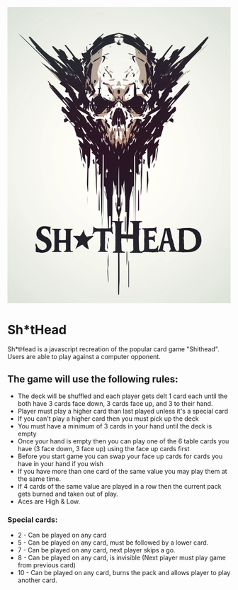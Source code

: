 ![Sh*tHead Logo](assets/readme/shithead_logo.png)
# Sh*tHead

Sh*tHead is a javascript recreation of the popular card game "Shithead".
Users are able to play against a computer opponent.

## The game will use the following rules:

- The deck will be shuffled and each player gets delt 1 card each until the both have 3 cards face down, 3 cards face up, and 3 to their hand.
- Player must play a higher card than last played unless it's a special card
- If you can't play a higher card then you must pick up the deck
- You must have a minimum of 3 cards in your hand until the deck is empty
- Once your hand is empty then you can play one of the 6 table cards you have (3 face down, 3 face up) using the face up cards first
- Before you start game you can swap your face up cards for cards you have in your hand if you wish
- If you have more than one card of the same value you may play them at the same time.
- If 4 cards of the same value are played in a row then the current pack gets burned and taken out of play.
- Aces are High & Low.
### Special cards:
- 2 - Can be played on any card
- 5 - Can be played on any card, must be followed by a lower card.
- 7 - Can be played on any card, next player skips a go.
- 8 - Can be played on any card, is invisible (Next player must play game from previous card)
- 10 - Can be played on any card, burns the pack and allows player to play another card.